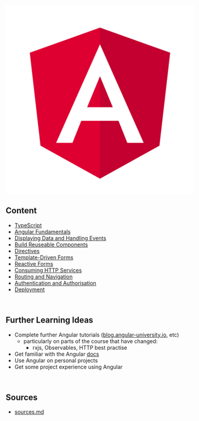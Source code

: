 <img src="./resources/angular_logo.png" alt="Angular Logo" width=500>
<br>

## Content
* [TypeScript](./content/typescript.md)
* [Angular Fundamentals](./content/angular-fundamentals.md)
* [Displaying Data and Handling Events](./content/data-and-events.md)
* [Build Reuseable Components](./content/components.md)
* [Directives](./content/directives.md)
* [Template-Driven Forms](./content/template-driven-forms.md)
* [Reactive Forms](./content/reactive-forms.md)
* [Consuming HTTP Services](./content/consuming-http.md)
* [Routing and Navigation](./content/routing-navigation.md)
* [Authentication and Authorisation](./content/authenticate-authorise.md)
* [Deployment](./content/deployment.md)

<br>

## Further Learning Ideas
* Complete further Angular tutorials ([blog.angular-university.io](https://blog.angular-university.io/), etc)
    * particularly on parts of the course that have changed:
        * rxjs, Observables, HTTP best practise
* Get familiar with the Angular [docs](https://angular.io/docs)
* Use Angular on personal projects
* Get some project experience using Angular

<br>

## Sources
* [sources.md](./resources/sources.md)






























